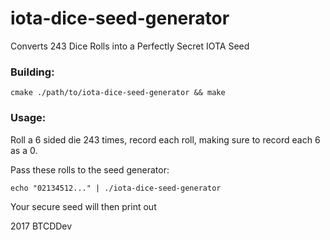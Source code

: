 # iota-dice-seed-generator
Converts 243 Dice Rolls into a Perfectly Secret IOTA Seed

### Building:

`cmake ./path/to/iota-dice-seed-generator && make`

### Usage:

Roll a 6 sided die 243 times, record each roll, making sure to record each 6 as a 0.

Pass these rolls to the seed generator:

`echo "02134512..." | ./iota-dice-seed-generator`

Your secure seed will then print out



2017 BTCDDev 
